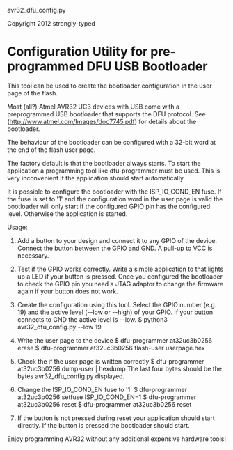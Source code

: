 avr32_dfu_config.py

Copyright 2012 strongly-typed

Configuration Utility for pre-programmed DFU USB Bootloader
===========================================================

This tool can be used to create the bootloader configuration
in the user page of the flash.

Most (all?) Atmel AVR32 UC3 devices with USB come with a preprogrammed
USB bootloader that supports the DFU protocol. See
(http://www.atmel.com/Images/doc7745.pdf)
for details about the bootloader.

The behaviour of the bootloader can be configured with a 32-bit word
at the end of the flash user page.

The factory default is that the bootloader always starts. To start
the application a programming tool like dfu-programmer must be used.
This is very inconvenient if the application should start automatically.

It is possible to configure the bootloader with the ISP_IO_COND_EN fuse.
If the fuse is set to '1' and the configuration word in the user
page is valid the bootloader will only start if the configured GPIO
pin has the configured level. Otherwise the application is started.

Usage:

1) Add a button to your design and connect it to any GPIO of the device.
   Connect the button between the GPIO and GND. A pull-up to VCC is necessary.

2) Test if the GPIO works correctly.
   Write a simple application to that lights up a LED if your button is pressed.
   Once you configured the bootloader to check the GPIO pin you need
   a JTAG adaptor to change the firmware again if your button does not work.

3) Create the configuration using this tool.
   Select the GPIO number (e.g. 19) and the active level (--low or --high) of your GPIO.
   If your button connects to GND the active level is --low.
   $ python3 avr32_dfu_config.py --low 19

4) Write the user page to the device
   $ dfu-programmer at32uc3b0256 erase
   $ dfu-programmer at32uc3b0256 flash-user userpage.hex

5) Check the if the user page is written correctly
   $ dfu-programmer at32uc3b0256 dump-user | hexdump
   The last four bytes should be the bytes avr32_dfu_config.py displayed.

6) Change the ISP_IO_COND_EN fuse to '1'
   $ dfu-programmer at32uc3b0256 setfuse ISP_IO_COND_EN=1
   $ dfu-programmer at32uc3b0256 reset
   $ dfu-programmer at32uc3b0256 reset

7) If the button is not pressed during reset your application should start
   directly. If the button is pressed the bootloader should start.

Enjoy programming AVR32 without any additional expensive hardware tools!
